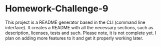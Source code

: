# Homework-Challenge-9

This project is a README generator based in the CLI (command line interface). It creates a README with all the necessary sections, such as description, licenses, tests and such. Please note, it is not complete yet. I plan on adding more features to it and get it properly working later. 

